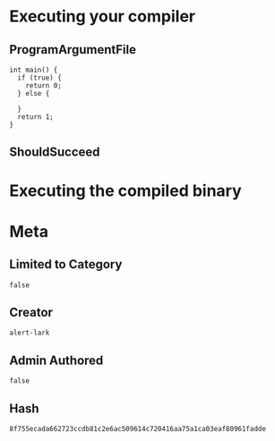 # Executing your compiler

## ProgramArgumentFile

```
int main() {
  if (true) {
    return 0;
  } else {
    
  }
  return 1;
}
```

## ShouldSucceed

# Executing the compiled binary

# Meta

## Limited to Category

```
false
```

## Creator

```
alert-lark
```

## Admin Authored

```
false
```

## Hash

```
8f755ecada662723ccdb81c2e6ac509614c720416aa75a1ca03eaf80961fadde
```
